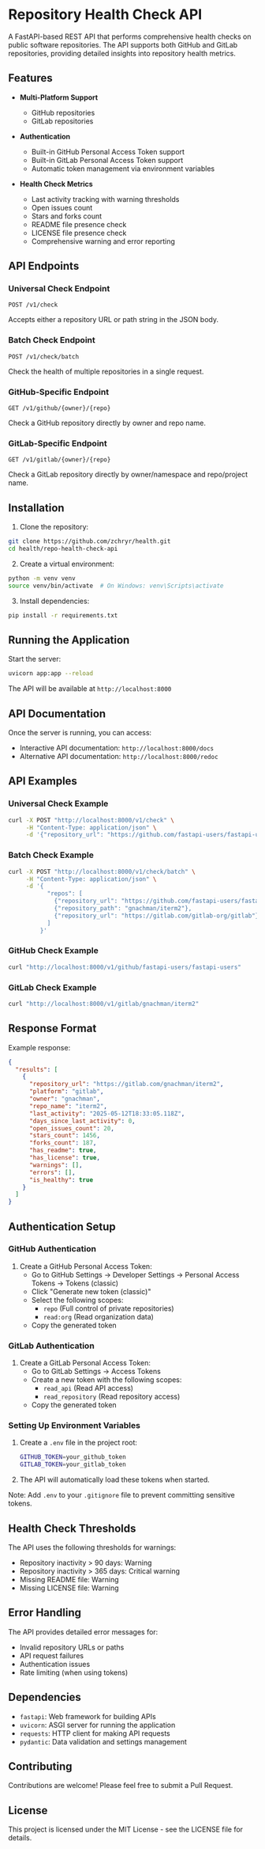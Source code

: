 # Repository Health Check API

A FastAPI-based REST API that performs comprehensive health checks on public software repositories. The API supports both GitHub and GitLab repositories, providing detailed insights into repository health metrics.

## Features

- **Multi-Platform Support**
  - GitHub repositories
  - GitLab repositories

- **Authentication**
  - Built-in GitHub Personal Access Token support
  - Built-in GitLab Personal Access Token support
  - Automatic token management via environment variables

- **Health Check Metrics**
  - Last activity tracking with warning thresholds
  - Open issues count
  - Stars and forks count
  - README file presence check
  - LICENSE file presence check
  - Comprehensive warning and error reporting

## API Endpoints

### Universal Check Endpoint
```
POST /v1/check
```
Accepts either a repository URL or path string in the JSON body.

### Batch Check Endpoint
```
POST /v1/check/batch
```
Check the health of multiple repositories in a single request.

### GitHub-Specific Endpoint
```
GET /v1/github/{owner}/{repo}
```
Check a GitHub repository directly by owner and repo name.

### GitLab-Specific Endpoint
```
GET /v1/gitlab/{owner}/{repo}
```
Check a GitLab repository directly by owner/namespace and repo/project name.

## Installation

1. Clone the repository:
```bash
git clone https://github.com/zchryr/health.git
cd health/repo-health-check-api
```

2. Create a virtual environment:
```bash
python -m venv venv
source venv/bin/activate  # On Windows: venv\Scripts\activate
```

3. Install dependencies:
```bash
pip install -r requirements.txt
```

## Running the Application

Start the server:
```bash
uvicorn app:app --reload
```

The API will be available at `http://localhost:8000`

## API Documentation

Once the server is running, you can access:
- Interactive API documentation: `http://localhost:8000/docs`
- Alternative API documentation: `http://localhost:8000/redoc`

## API Examples

### Universal Check Example
```bash
curl -X POST "http://localhost:8000/v1/check" \
     -H "Content-Type: application/json" \
     -d '{"repository_url": "https://github.com/fastapi-users/fastapi-users"}'
```

### Batch Check Example
```bash
curl -X POST "http://localhost:8000/v1/check/batch" \
     -H "Content-Type: application/json" \
     -d '{
           "repos": [
             {"repository_url": "https://github.com/fastapi-users/fastapi-users"},
             {"repository_path": "gnachman/iterm2"},
             {"repository_url": "https://gitlab.com/gitlab-org/gitlab"}
           ]
         }'
```

### GitHub Check Example
```bash
curl "http://localhost:8000/v1/github/fastapi-users/fastapi-users"
```

### GitLab Check Example
```bash
curl "http://localhost:8000/v1/gitlab/gnachman/iterm2"
```

## Response Format

Example response:
```json
{
  "results": [
    {
      "repository_url": "https://gitlab.com/gnachman/iterm2",
      "platform": "gitlab",
      "owner": "gnachman",
      "repo_name": "iterm2",
      "last_activity": "2025-05-12T18:33:05.118Z",
      "days_since_last_activity": 0,
      "open_issues_count": 20,
      "stars_count": 1456,
      "forks_count": 187,
      "has_readme": true,
      "has_license": true,
      "warnings": [],
      "errors": [],
      "is_healthy": true
    }
  ]
}
```

## Authentication Setup

### GitHub Authentication

1. Create a GitHub Personal Access Token:
   - Go to GitHub Settings → Developer Settings → Personal Access Tokens → Tokens (classic)
   - Click "Generate new token (classic)"
   - Select the following scopes:
     - `repo` (Full control of private repositories)
     - `read:org` (Read organization data)
   - Copy the generated token

### GitLab Authentication

1. Create a GitLab Personal Access Token:
   - Go to GitLab Settings → Access Tokens
   - Create a new token with the following scopes:
     - `read_api` (Read API access)
     - `read_repository` (Read repository access)
   - Copy the generated token

### Setting Up Environment Variables

1. Create a `.env` file in the project root:
   ```bash
   GITHUB_TOKEN=your_github_token
   GITLAB_TOKEN=your_gitlab_token
   ```

2. The API will automatically load these tokens when started.

Note: Add `.env` to your `.gitignore` file to prevent committing sensitive tokens.

## Health Check Thresholds

The API uses the following thresholds for warnings:
- Repository inactivity > 90 days: Warning
- Repository inactivity > 365 days: Critical warning
- Missing README file: Warning
- Missing LICENSE file: Warning

## Error Handling

The API provides detailed error messages for:
- Invalid repository URLs or paths
- API request failures
- Authentication issues
- Rate limiting (when using tokens)

## Dependencies

- `fastapi`: Web framework for building APIs
- `uvicorn`: ASGI server for running the application
- `requests`: HTTP client for making API requests
- `pydantic`: Data validation and settings management

## Contributing

Contributions are welcome! Please feel free to submit a Pull Request.

## License

This project is licensed under the MIT License - see the LICENSE file for details.